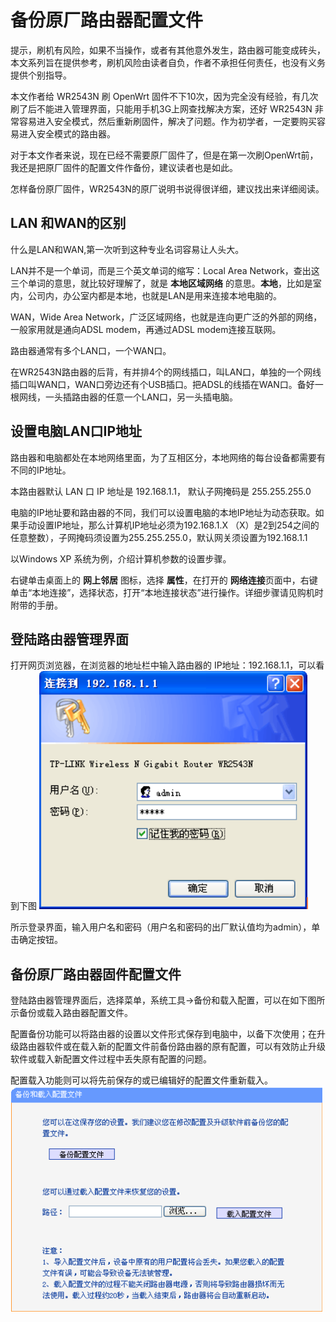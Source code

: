 # 备份原厂路由器配置文件

提示，刷机有风险，如果不当操作，或者有其他意外发生，路由器可能变成砖头，本文系列旨在提供参考，刷机风险由读者自负，作者不承担任何责任，也没有义务提供个别指导。

本文作者给 WR2543N 刷 OpenWrt 固件不下10次，因为完全没有经验，有几次刷了后不能进入管理界面，只能用手机3G上网查找解决方案，还好 WR2543N 非常容易进入安全模式，然后重新刷固件，解决了问题。作为初学者，一定要购买容易进入安全模式的路由器。

对于本文作者来说，现在已经不需要原厂固件了，但是在第一次刷OpenWrt前，我还是把原厂固件的配置文件作备份，建议读者也是如此。

怎样备份原厂固件，WR2543N的原厂说明书说得很详细，建议找出来详细阅读。

## LAN 和WAN的区别
什么是LAN和WAN,第一次听到这种专业名词容易让人头大。

LAN并不是一个单词，而是三个英文单词的缩写：Local Area Network，查出这三个单词的意思，就比较好理解了，就是 **本地区域网络** 的意思。**本地**，比如是室内，公司内，办公室内都是本地，也就是LAN是用来连接本地电脑的。

WAN，Wide Area Network，广泛区域网络，也就是连向更广泛的外部的网络，一般家用就是通向ADSL modem，再通过ADSL modem连接互联网。

路由器通常有多个LAN口，一个WAN口。

在WR2543N路由器的后背，有并排4个的网线插口，叫LAN口，单独的一个网线插口叫WAN口，WAN口旁边还有个USB插口。把ADSL的线插在WAN口。备好一根网线，一头插路由器的任意一个LAN口，另一头插电脑。

## 设置电脑LAN口IP地址

路由器和电脑都处在本地网络里面，为了互相区分，本地网络的每台设备都需要有不同的IP地址。

本路由器默认 LAN 口 IP 地址是 192.168.1.1， 默认子网掩码是 255.255.255.0 

电脑的IP地址要和路由器的不同，我们可以设置电脑的本地IP地址为动态获取。如果手动设置IP地址，那么计算机IP地址必须为192.168.1.X
（X）是2到254之间的任意整数），子网掩码须设置为255.255.255.0，默认网关须设置为192.168.1.1

以Windows XP 系统为例，介绍计算机参数的设置步骤。

右键单击桌面上的 **网上邻居** 图标，选择 **属性**，在打开的 **网络连接**页面中，右键单击“本地连接”，选择状态，打开“本地连接状态”进行操作。详细步骤请见购机时附带的手册。

## 登陆路由器管理界面
   打开网页浏览器，在浏览器的地址栏中输入路由器的
IP地址：192.168.1.1，可以看到下图
![](images/1.3.admin.png)

   所示登录界面，输入用户名和密码（用户名和密码的出厂默认值均为admin），单击确定按钮。

## 备份原厂路由器固件配置文件
登陆路由器管理界面后，选择菜单，系统工具→备份和载入配置，可以在如下图所示备份或载入路由器配置文件。

配置备份功能可以将路由器的设置以文件形式保存到电脑中，以备下次使用；在升级路由器软件或在载入新的配置文件前备份路由器的原有配置，可以有效防止升级软件或载入新配置文件过程中丢失原有配置的问题。

配置载入功能则可以将先前保存的或已编辑好的配置文件重新载入。
![](images/1.3.backup.png)